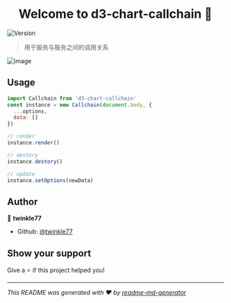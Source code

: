 <h1 align="center">Welcome to d3-chart-callchain 👋</h1>
<p>
  <img alt="Version" src="https://img.shields.io/badge/version-0.0.1-blue.svg?cacheSeconds=2592000" />
</p>

> 用于服务与服务之间的调用关系

![image](https://github.com/twinkle77/d3-chart-callchain/blob/master/examples/demo.gif)

## Usage

```javascript
import Callchain from 'd3-chart-callchain'
const instance = new Callchain(document.body, {
  ...options,
  data: []
})

// render
instance.render()

// destory
instance.destory()

// update
instance.setOptions(newData)
```

## Author

👤 **twinkle77**

* Github: [@twinkle77](https://github.com/twinkle77)

## Show your support

Give a ⭐️ if this project helped you!

***
_This README was generated with ❤️ by [readme-md-generator](https://github.com/kefranabg/readme-md-generator)_
